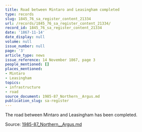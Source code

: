 ```yaml
---
title: Road between Mintaro and Leasingham completed
type: records
slug: 1845_76_sa_register_content_21334
url: /records/1845_76_sa_register_content_21334/
record_id: 1845_76_sa_register_content_21334
date: '1867-11-14'
date_display: null
volume: null
issue_number: null
page: '3'
article_type: news
issue_reference: 14 November 1867, page 3
people_mentioned: []
places_mentioned:
- Mintaro
- Leasingham
topics:
- infrastructure
- road
source_document: 1985-87_Northern__Argus.md
publication_slug: sa-register
---
```


The road between Mintaro and Leasingham has been completed.

Source: [1985-87_Northern__Argus.md](/downloads/markdown/1985-87_Northern__Argus.md)
